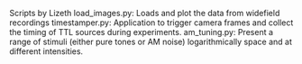 Scripts by Lizeth
load_images.py: Loads and plot the data from widefield recordings
timestamper.py: Application to trigger camera frames and collect the timing of TTL sources during experiments.
am_tuning.py: Present a range of stimuli (either pure tones or AM noise) logarithmically space
and at different intensities.